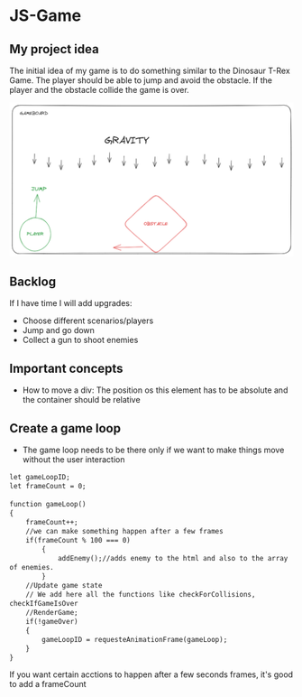 

# JS-Game

## My project idea
The initial idea of my game is to do something similar to the Dinosaur T-Rex Game.
The player should be able to jump and avoid the obstacle. 
If the player and the obstacle collide the game is over.

![](./project-planning/main-idea.png)

## Backlog

If I have time I will add upgrades:

- Choose different scenarios/players
- Jump and go down
- Collect a gun to shoot enemies



## Important concepts

- How to move a div: The position os this element has to be absolute and the container should be relative

## Create a game loop

- The game loop needs to be there only if we want to make things move without the user interaction 
```
let gameLoopID;
let frameCount = 0;

function gameLoop()
{
    frameCount++;
    //we can make something happen after a few frames
    if(frameCount % 100 === 0)
        {
            addEnemy();//adds enemy to the html and also to the array of enemies.
        }
    //Update game state
    // We add here all the functions like checkForCollisions, checkIfGameIsOver
    //RenderGame;
    if(!gameOver)
    {
        gameLoopID = requesteAnimationFrame(gameLoop);
    }
}
```

If you want certain acctions to happen after a few seconds frames, it's good to add a frameCount